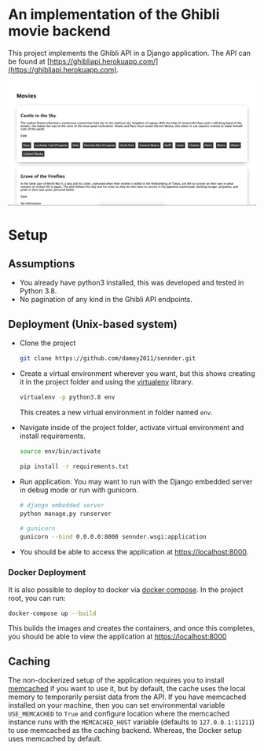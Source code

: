 # An implementation of the Ghibli movie backend
This project implements the Ghibli API in a Django application. The API can be found at 
[https://ghibliapi.herokuapp.com/](https://ghibliapi.herokuapp.com).

![image](ghibli.png)

# Setup
## Assumptions
- You already have python3 installed, this was developed and tested in Python 3.8.
- No pagination of any kind in the Ghibli API endpoints.

## Deployment (Unix-based system)
- Clone the project
    ```bash
    git clone https://github.com/damey2011/sennder.git
    ```
  
- Create a virtual environment wherever you want, but this shows creating it in the 
    project folder and using the [virtualenv](https://pypi.org/project/virtualenv/) 
    library.
    ```bash
    virtualenv -p python3.8 env
     ```
  This creates a new virtual environment in folder named `env`.

- Navigate inside of the project folder, activate virtual environment and install 
    requirements.
   ```bash
  source env/bin/activate
  ```
  ```bash
  pip install -r requirements.txt
  ```
  
- Run application. You may want to run with the Django embedded server in debug mode 
    or run with gunicorn.
  ```bash
  # django embedded server
  python manage.py runserver
  ```
  ```bash
  # gunicorn
  gunicorn --bind 0.0.0.0:8000 sennder.wsgi:application
  ```
- You should be able to access the application at [https://localhost:8000](https://localhost:8000).


### Docker Deployment
It is also possible to deploy to docker via [docker compose](https://docs.docker.com/compose/).
In the project root, you can run:
```bash
docker-compose up --build
```
This builds the images and creates the containers, and once this completes, you should be 
able to view the application at [https://localhost:8000](https://localhost:8000) 


## Caching
The non-dockerized setup of the application requires you to install 
[memcached](https://memcached.org) if you want to use it, but by default, the cache 
uses the local memory to temporarily persist data from the API. If you have memcached 
installed on your machine, then you can set environmental variable `USE_MEMCACHED` to `True` 
and configure location where the memcached instance runs with the `MEMCACHED_HOST` 
variable (defaults to `127.0.0.1:11211`) to use memcached as the caching backend. 
Whereas, the Docker setup uses memcached by default.